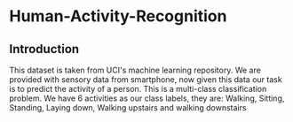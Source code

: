 # Human-Activity-Recognition

## Introduction
This dataset is taken from UCI's machine learning repository.
We are provided with sensory data from smartphone, now given this data our task is to predict the activity of a person.
This is a multi-class classification problem. We have 6 activities as our class labels, they are:
Walking, Sitting, Standing, Laying down, Walking upstairs and walking downstairs
